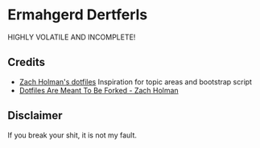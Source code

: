 # Ermahgerd Dertferls

HIGHLY VOLATILE AND INCOMPLETE!

## Credits

* [Zach Holman's dotfiles](https://github.com/holman/dotfiles/) Inspiration for topic areas and bootstrap script
* [Dotfiles Are Meant To Be Forked - Zach Holman](http://zachholman.com/2010/08/dotfiles-are-meant-to-be-forked/)

## Disclaimer

If you break your shit, it is not my fault.
